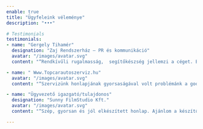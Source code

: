```yaml
---
enable: true
title: "Ügyfeleink véleménye"
description: "•••"

# Testimonials
testimonials:
- name: "Gergely Tihamér"
  designation: "Zaj Rendszerház – PR és kommunikáció"
  avatar: "/images/avatar.svg"
  content: "“Rendkívűli rugalmasság,  segítőkészség jellemzi a céget. Bármilyen ötletünk volt, megoldást találtak rá, nem véletlenül kértük fel őket a cégcsoport több weblapjának létrehozására, fejlesztésére is. Öt csillag, ajánlom.”"

- name: " Www.Topcarautoszerviz.hu"
  avatar: "/images/avatar.svg"
  content: "“Szervizünk honlapjának gyorsaságával volt problémánk a google advertshöz! Egy gyors, egyszerű, letisztult honlap lett a végeredmény! Gyorsak és precízek! Mi őket ajánljuk!”"

- name: "Ügyvezető igazgató/tulajdonos"
  designation: "Sunny FilmStudio Kft."
  avatar: "/images/avatar.svg"
  content: "“Szép, gyorsan és jól elkészített honlap. Ajánlom a készítőt.”"

---
```

